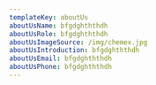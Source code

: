 ```yaml
---
templateKey: aboutUs
aboutUsName: bfgdghththdh
aboutUsRole: bfgdghththdh
aboutUsImageSource: /img/chemex.jpg
aboutUsIntroduction: bfgdghththdh
aboutUsEmail: bfgdghththdh
aboutUsPhone: bfgdghththdh
---
```


